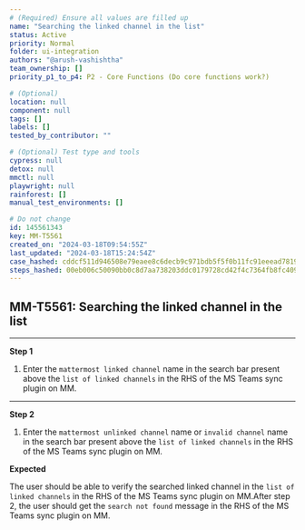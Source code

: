 ```yaml
---
# (Required) Ensure all values are filled up
name: "Searching the linked channel in the list"
status: Active
priority: Normal
folder: ui-integration
authors: "@arush-vashishtha"
team_ownership: []
priority_p1_to_p4: P2 - Core Functions (Do core functions work?)

# (Optional)
location: null
component: null
tags: []
labels: []
tested_by_contributor: ""

# (Optional) Test type and tools
cypress: null
detox: null
mmctl: null
playwright: null
rainforest: []
manual_test_environments: []

# Do not change
id: 145561343
key: MM-T5561
created_on: "2024-03-18T09:54:55Z"
last_updated: "2024-03-18T15:24:54Z"
case_hashed: cddcf511d946508e79eaee8c6decb9c971bdb5f5f0b11fc91eeead7819c15aee459046da249568a716540abbe8e053e5
steps_hashed: 00eb006c50090bb0c8d7aa738203ddc0179728cd42f4c7364fb8fc40978b1fac7fe7b973ad847be35b2cd77c63a35f4c
---
```


<!-- (Auto-generated) Based on frontmatter's "key" and "name" -->

## MM-T5561: Searching the linked channel in the list

---

**Step 1**

1. Enter the `mattermost linked channel` name in the search bar present above the `list of linked channels` in the RHS of the MS Teams sync plugin on MM.

---

**Step 2**

1. Enter the `mattermost unlinked channel` name or `invalid channel` name in the search bar present above the `list of linked channels` in the RHS of the MS Teams sync plugin on MM.

**Expected**

The user should be able to verify the searched linked channel in the `list of linked channels` in the RHS of the MS Teams sync plugin on MM.After step 2, the user should get the `search not found` message in the RHS of the MS Teams sync plugin on MM.
